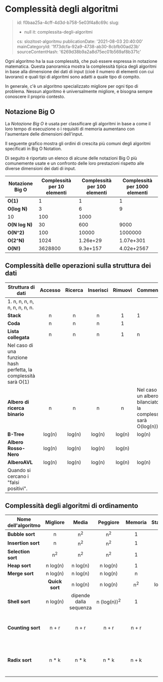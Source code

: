 Complessità degli algoritmi
===========================

> id: f0baa25a-4cff-4d3d-b758-5e03f4a8c69c
> slug:
> 	- null
> 	it: complessita-degli-algoritmi
> 
> cs: slozitost-algoritmu
> publicationDate: '2021-08-03 20:40:00'
> mainCategoryId: '1f73dcfa-92a9-4738-ab30-8cbfb00ad23b'
> sourceContentHash: '6269d38b9a2a8d75ec01b569af8b371c'

Ogni algoritmo ha la sua complessità, che può essere espressa in notazione matematica. Questa panoramica mostra la complessità tipica degli algoritmi in base alla dimensione dei dati di input (cioè il numero di elementi con cui lavorano) e quali tipi di algoritmi sono adatti a quale tipo di compito.

In generale, c'è un algoritmo specializzato migliore per ogni tipo di problema. Nessun algoritmo è universalmente migliore, e bisogna sempre conoscere il proprio contesto.

Notazione Big O
--------------

La *Notazione Big O* è usata per classificare gli algoritmi in base a come il loro tempo di esecuzione o i requisiti di memoria aumentano con l'aumentare delle dimensioni dell'input.

Il seguente grafico mostra gli ordini di crescita più comuni degli algoritmi specificati in Big O Notation.

Di seguito è riportato un elenco di alcune delle notazioni Big O più comunemente usate e un confronto delle loro prestazioni rispetto alle diverse dimensioni dei dati di input.

| Notazione Big O | Complessità per 10 elementi | Complessità per 100 elementi | Complessità per 1000 elementi |
| -------------- | ---------------------------- | ----------------------------- | ------------------------------- |
| **O(1)** | 1 | 1 | 1 |
**O(log N)** | 3 | 6 | 9 |
| 10 | 100 | 1000 |
**O(N log N)** | 30 | 600 | 9000 |
**O(N^2)** | 100 | 10000 | 1000000 |
**O(2^N)** | 1024 | 1.26e+29 | 1.07e+301 |
**O(N!)** | 3628800 | 9.3e+157 | 4.02e+2567 |

Complessità delle operazioni sulla struttura dei dati
----------------------------------

| Struttura di dati | Accesso | Ricerca | Inserisci | Rimuovi | Commenta |
| ----------------------- | :-------: | :-------: | :-------: | :-------: | :-------- |
| 1. n, n, n, n, n, n, n, n, n.
**Stack** | n | n | n | 1 | 1 | |
**Coda** | n | n | n | 1 | | |
| **Lista collegata** | n | n | n | 1 | n
| Nel caso di una funzione hash perfetta, la complessità sarà O(1) |
| **Albero di ricerca binario** | n | n | n | n | Nel caso di un albero bilanciato, la complessità sarà O(log(n)).
| **B-Tree** | log(n) | log(n) | log(n) | log(n) | log(n) | log(n) |
| **Albero Rosso-Nero** | log(n) | log(n) | log(n) | log(n) |
| **AlberoAVL** | log(n) | log(n) | log(n) | log(n) | log(n) | log(n) |
| Quando si cercano i "falsi positivi".

Complessità degli algoritmi di ordinamento
----------------------------

| Nome dell'algoritmo | Migliore | Media | Peggiore | Memoria | Stabile? | Commento |
| --------------------- | :-------------: | :-----------------: | :-----------------: | :-------: | :-------: | :-------- |
| **Bubble sort** | n | n<sup>2</sup> | n<sup>2</sup> | 1 | Sì | |
| **Insertion sort** | n | n<sup>2</sup> | n<sup>2</sup> | 1 | | |
| **Selection sort** | n<sup>2</sup> | n<sup>2</sup> | n<sup>2</sup> | 1 | | |
| **Heap sort** | n&nbsp;log(n) | n&nbsp;log(n) | n&nbsp;log(n) | 1 | | No |
| **Merge sort** | n&nbsp;log(n) | n&nbsp;log(n) | n&nbsp;log(n) | n | Sì |
| | **Quick sort** | n&nbsp;log(n) | n&nbsp;log(n) | n<sup>2</sup> | log(n) | No | Quicksort è solitamente eseguito con complessità dello stack O(log(n)).
| **Shell sort** | n&nbsp;log(n) | dipende dalla sequenza | n&nbsp;(log(n))<sup>2</sup> | 1 | | No |
| **Counting sort** | n + r | n + r | n + r | n + r | Sì | r - il numero più grande nella matrice |
| **Radix sort** | n * k | n * k | n * k | n + k | Sì | k - lunghezza della chiave più lunga |
